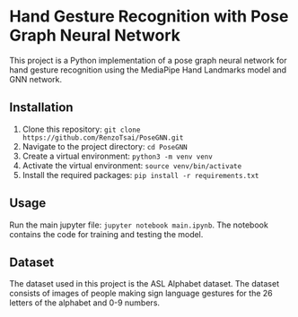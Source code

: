 # Hand Gesture Recognition with Pose Graph Neural Network
This project is a Python implementation of a pose graph neural network for hand gesture recognition using the MediaPipe Hand Landmarks model and GNN network.

## Installation
1. Clone this repository: `git clone https://github.com/RenzoTsai/PoseGNN.git`
2. Navigate to the project directory: `cd PoseGNN`
3. Create a virtual environment: `python3 -m venv venv`
4. Activate the virtual environment: `source venv/bin/activate`
5. Install the required packages: `pip install -r requirements.txt`

## Usage
Run the main jupyter file: `jupyter notebook main.ipynb`. The notebook contains the code for training and testing the model.

## Dataset
The dataset used in this project is the ASL Alphabet dataset. The dataset consists of images of people making sign language gestures for the 26 letters of the alphabet and 0-9 numbers.
